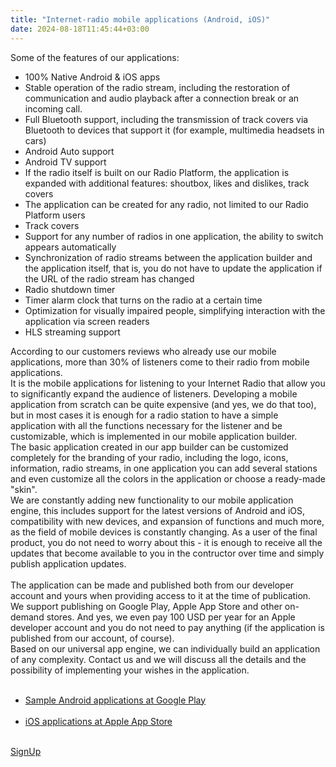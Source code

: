 ```yaml
---
title: "Internet-radio mobile applications (Android, iOS)"
date: 2024-08-18T11:45:44+03:00
---
```

<div class="view-item__block">
    <a class="view-item__video db posr overflow" href="/tour/radio" data-fslightbox>
        <img class="img" src="{{ $image.RelPermalink }}" alt="" width="{{ $image.Width }}" height="{{ $image.Height }}">
    </a>
    <div class="view-item__bold">Some of the features of our applications:</div>
    <ul class="view-item__green">
    <li>100% Native Android & iOS apps</li>
    <li>Stable operation of the radio stream, including the restoration of communication and audio playback after a connection break or an incoming call.</li>
    <li>Full Bluetooth support, including the transmission of track covers via Bluetooth to devices that support it (for example, multimedia headsets in cars)</li>
    <li>Android Auto support</li>
    <li>Android TV support</li>
    <li>If the radio itself is built on our Radio Platform, the application is expanded with additional features: shoutbox, likes and dislikes, track covers</li>
    <li>The application can be created for any radio, not limited to our Radio Platform users</li>
    <li>Track covers</li>
    <li>Support for any number of radios in one application, the ability to switch appears automatically</li>
    <li>Synchronization of radio streams between the application builder and the application itself, that is, you do not have to update the application if the URL of the radio stream has changed</li>
    <li>Radio shutdown timer</li>
    <li>Timer alarm clock that turns on the radio at a certain time</li>
    <li>Optimization for visually impaired people, simplifying interaction with the application via screen readers</li>
    <li>HLS streaming support</li>
    </ul>
</div>
<div class="view-item__block">
    <div class="view-item__text">
    According to our customers reviews who already use our mobile applications, more than 30% of listeners come to their radio from mobile applications.<br/>
It is the mobile applications for listening to your Internet Radio that allow you to significantly expand the audience of listeners.
Developing a mobile application from scratch can be quite expensive (and yes, we do that too), but in most cases it is enough for a radio station to have a simple application with all the functions necessary for the listener and be customizable, which is implemented in our mobile application builder.<br/>
The basic application created in our app builder can be customized completely for the branding of your radio, including the logo, icons, information, radio streams, in one application you can add several stations and even customize all the colors in the application or choose a ready-made "skin".<br/>
We are constantly adding new functionality to our mobile application engine, this includes support for the latest versions of Android and iOS, compatibility with new devices, and expansion of functions and much more, as the field of mobile devices is constantly changing. As a user of the final product, you do not need to worry about this - it is enough to receive all the updates that become available to you in the contructor over time and simply publish application updates.
<br/><br/>
The application can be made and published both from our developer account and yours when providing access to it at the time of publication. We support publishing on Google Play, Apple App Store and other on-demand stores. And yes, we even pay 100 USD per year for an Apple developer account and you do not need to pay anything (if the application is published from our account, of course).<br/>
Based on our universal app engine, we can individually build an application of any complexity. Contact us and we will discuss all the details and the possibility of implementing your wishes in the application.<br/><br/>
<ul>
<li><a href="https://play.google.com/store/apps/developer?id=iRadioService" target="_blank">Sample Android applications at Google Play</a><br/><br/>
</li>
<li>
<a href="https://itunes.apple.com/us/developer/aleksey-paramonov/id781686676" target="_blank">iOS applications at Apple App Store</a><br/><br/>
</li>
</ul>
    </div>
    <a class="view-item__btn btn" href="https://app.streaming.center/signup"><img class="db" src="/img/marker.svg" alt=""><span class="db">SignUp</span></a>
</div>
